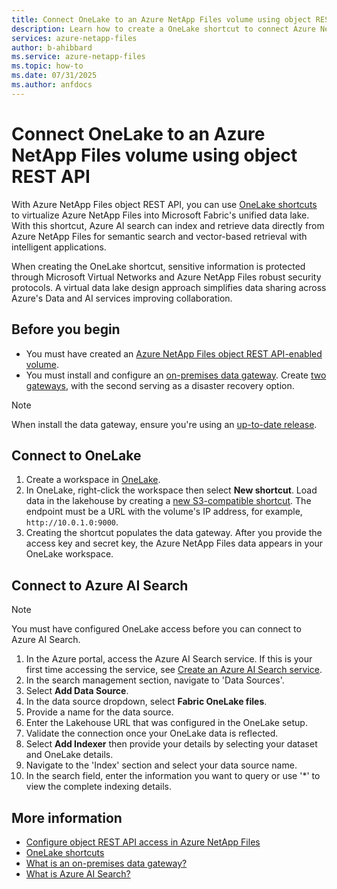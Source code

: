 ```yaml
---
title: Connect OneLake to an Azure NetApp Files volume using object REST API 
description: Learn how to create a OneLake shortcut to connect Azure NetApp Files to a unified data lake. 
services: azure-netapp-files
author: b-ahibbard
ms.service: azure-netapp-files
ms.topic: how-to
ms.date: 07/31/2025
ms.author: anfdocs
---
```


# Connect OneLake to an Azure NetApp Files volume using object REST API 
<!-- connect to Azure AI service? -->

With Azure NetApp Files object REST API, you can use [OneLake shortcuts](/fabric/onelake/onelake-shortcuts) to virtualize Azure NetApp Files into Microsoft Fabric's unified data lake. With this shortcut, Azure AI search can index and retrieve data directly from Azure NetApp Files for semantic search and vector-based retrieval with intelligent applications. 

When creating the OneLake shortcut, sensitive information is protected through Microsoft Virtual Networks and Azure NetApp Files robust security protocols. A virtual data lake design approach simplifies data sharing across Azure's Data and AI services improving collaboration.  

## Before you begin 

- You must have created an [Azure NetApp Files object REST API-enabled volume](object-rest-api-access-configure.md).
- You must install and configure an [on-premises data gateway](/data-integration/gateway/service-gateway-install#download-and-install-a-standard-gateway). Create [two gateways](/data-integration/gateway/service-gateway-install#add-another-gateway-to-create-a-cluster), with the second serving as a disaster recovery option. 

>[!NOTE]
>When install the data gateway, ensure you're using an [up-to-date release](/data-integration/gateway/service-gateway-install). 

## Connect to OneLake

1. Create a workspace in [OneLake](/fabric/onelake/create-lakehouse-onelake#create-a-lakehouse).
1. In OneLake, right-click the workspace then select **New shortcut**. Load data in the lakehouse by creating a [new S3-compatible shortcut](/onelake/create-on-premises-shortcut). The endpoint must be a URL with the volume's IP address, for example, `http://10.0.1.0:9000`.
1. Creating the shortcut populates the data gateway. After you provide the access key and secret key, the Azure NetApp Files data appears in your OneLake workspace. 

## Connect to Azure AI Search 

>[!NOTE]
>You must have configured OneLake access before you can connect to Azure AI Search. 

1. In the Azure portal, access the Azure AI Search service. If this is your first time accessing the service, see [Create an Azure AI Search service](/search/search-create-service-portal).
1. In the search management section, navigate to 'Data Sources'. 
1. Select **Add Data Source**. 
1. In the data source dropdown, select **Fabric OneLake files**.
1. Provide a name for the data source. 
1. Enter the Lakehouse URL that was configured in the OneLake setup. 
1. Validate the connection once your OneLake data is reflected. 
1. Select **Add Indexer** then provide your details by selecting your dataset and OneLake details. 
1. Navigate to the 'Index' section and select your data source name. 
1. In the search field, enter the information you want to query or use '*' to view the complete indexing details. 

## More information 

* [Configure object REST API access in Azure NetApp Files](object-rest-api-access-configure.md)
* [OneLake shortcuts](/fabric/onelake//onelake-shortcuts)
* [What is an on-premises data gateway?](/data-integration/gateway/service-gateway-onprem)
* [What is Azure AI Search?](/search/search-what-is-azure-search)